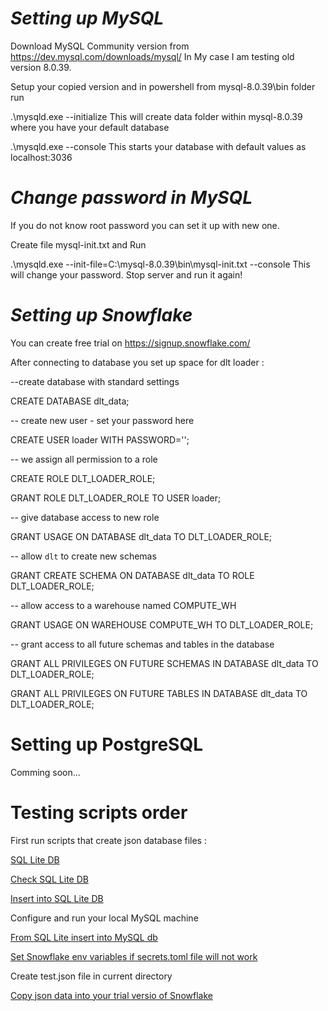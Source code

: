# *Setting up MySQL*

Download MySQL Community version from https://dev.mysql.com/downloads/mysql/
In My case I am testing old version 8.0.39.

Setup your copied version and in powershell from mysql-8.0.39\bin folder run

.\mysqld.exe --initialize 
This will create data folder within mysql-8.0.39 where you have your default database

.\mysqld.exe --console
This starts your database with default values as localhost:3036

# *Change password in MySQL*
If you do not know root password you can set it up with new one.

Create file mysql-init.txt and Run 

.\mysqld.exe --init-file=C:\\mysql-8.0.39\\bin\\mysql-init.txt --console
This will change your password.
Stop server and run it again!

# *Setting up Snowflake*

You can create free trial on https://signup.snowflake.com/

After connecting to database you set up space for dlt loader :

--create database with standard settings

CREATE DATABASE dlt_data;

-- create new user - set your password here

CREATE USER loader WITH PASSWORD='<password>';

-- we assign all permission to a role

CREATE ROLE DLT_LOADER_ROLE;

GRANT ROLE DLT_LOADER_ROLE TO USER loader;

-- give database access to new role

GRANT USAGE ON DATABASE dlt_data TO DLT_LOADER_ROLE;

-- allow `dlt` to create new schemas

GRANT CREATE SCHEMA ON DATABASE dlt_data TO ROLE DLT_LOADER_ROLE;

-- allow access to a warehouse named COMPUTE_WH

GRANT USAGE ON WAREHOUSE COMPUTE_WH TO DLT_LOADER_ROLE;

-- grant access to all future schemas and tables in the database

GRANT ALL PRIVILEGES ON FUTURE SCHEMAS IN DATABASE dlt_data TO DLT_LOADER_ROLE;

GRANT ALL PRIVILEGES ON FUTURE TABLES IN DATABASE dlt_data TO DLT_LOADER_ROLE;


# Setting up PostgreSQL
Comming soon...



# Testing scripts order 
First run scripts that create json database files :

[SQL Lite DB ](create_sqlite_db.py)

[Check SQL Lite DB ](check_sqlite_data.py)

[Insert into SQL Lite DB ](custome_destination_sqllite.py)

Configure and run your local MySQL machine 

[From SQL Lite insert into MySQL db](sqlite2MySQL_movie.py)

[Set Snowflake env variables if secrets.toml file will not work](set_snowflake_envs.py)

Create test.json file in current directory

[Copy json data into your trial versio of Snowflake](json2snowflake.py)
